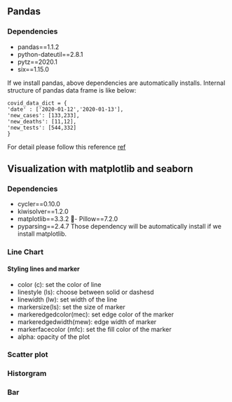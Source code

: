 ## Pandas
### Dependencies
- pandas==1.1.2
- python-dateutil==2.8.1
- pytz==2020.1
- six==1.15.0
 
 If we install pandas, above dependencies are automatically installs.
Internal structure of pandas data frame is like below:
```
covid_data_dict = {
'date' : ['2020-01-12','2020-01-13'],
'new_cases': [133,233],
'new_deaths': [11,12],
'new_tests': [544,332]
}
```
For detail please follow this reference [ref](https://jovian.ml/learn/data-analysis-with-python-zero-to-pandas/lesson/lesson-4-analyzing-tabular-data-with-pandas)

## Visualization with matplotlib and seaborn
### Dependencies
- cycler==0.10.0
- kiwisolver==1.2.0
- matplotlib==3.3.2
￿- Pillow==7.2.0
- pyparsing==2.4.7
 Those dependency will be automatically install if we install matplotlib.
### Line Chart
#### Styling lines and marker
- color (c): set the color of line
- linestyle (ls): choose between solid or dashesd
- linewidth (lw): set width of the line
- markersize(ls): set the size of marker
- markeredgedcolor(mec): set edge color of the marker
- markeredgedwidth(mew): edge width of marker
- markerfacecolor (mfc): set the fill color of the marker
- alpha: opacity of the plot
### Scatter plot
### Historgram
### Bar